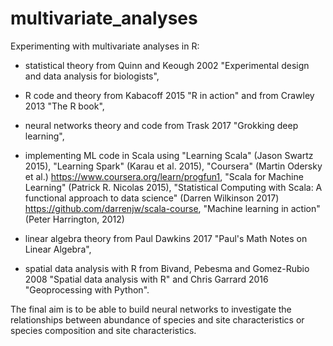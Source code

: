 # multivariate_analyses
Experimenting with multivariate analyses in R:

- statistical theory from Quinn and Keough 2002 "Experimental design and data analysis for biologists", 

- R code and theory from Kabacoff 2015 "R in action" and from Crawley 2013 "The R book",
 
- neural networks theory and code from Trask 2017 "Grokking deep learning",

- implementing ML code in Scala using "Learning Scala" (Jason Swartz 2015), "Learning Spark" (Karau et al. 2015), "Coursera" (Martin Odersky et al.) https://www.coursera.org/learn/progfun1, "Scala for Machine Learning" (Patrick R. Nicolas 2015), "Statistical Computing with Scala: A functional approach to data science" (Darren Wilkinson 2017) https://github.com/darrenjw/scala-course, "Machine learning in action" (Peter Harrington, 2012) 

- linear algebra theory from Paul Dawkins 2017 "Paul's Math Notes on Linear Algebra", 

- spatial data analysis with R from Bivand, Pebesma and Gomez-Rubio 2008 "Spatial data analysis with R" and Chris Garrard 2016 "Geoprocessing with Python".

The final aim is to be able to build neural networks to investigate the relationships between abundance of species and site characteristics or species composition and site characteristics. 

